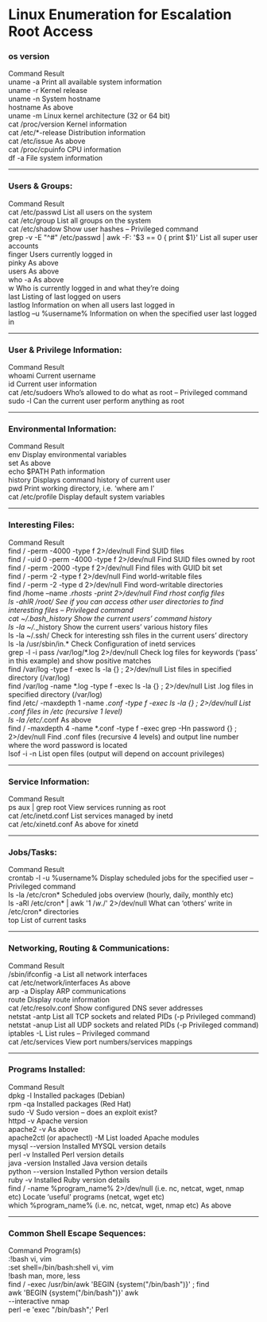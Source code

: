 # Linux Enumeration for Escalation Root Access

### os version
Command    Result<br/>
uname -a    Print all available system information<br/>
uname -r    Kernel release<br/>
uname -n    System hostname<br/>
hostname    As above<br/>
uname -m    Linux kernel architecture (32 or 64 bit)<br/>
cat /proc/version    Kernel information<br/>
cat /etc/*-release    Distribution information<br/>
cat /etc/issue    As above<br/>
cat /proc/cpuinfo    CPU information<br/>
df -a    File system information<br/>

----


### Users & Groups:

Command    Result<br/>
cat /etc/passwd    List all users on the system<br/>
cat /etc/group    List all groups on the system<br/>
cat /etc/shadow    Show user hashes – Privileged command<br/>
grep -v -E "^#" /etc/passwd | awk -F: '$3 == 0 { print $1}'    List all super user accounts<br/>
finger    Users currently logged in<br/>
pinky    As above<br/>
users    As above<br/>
who -a    As above<br/>
w    Who is currently logged in and what they’re doing<br/>
last    Listing of last logged on users<br/>
lastlog    Information on when all users last logged in<br/>
lastlog –u %username%    Information on when the specified user last logged in<br/>

---


### User & Privilege Information:

Command    Result<br/>
whoami    Current username<br/>
id    Current user information<br/>
cat /etc/sudoers    Who’s allowed to do what as root – Privileged command<br/>
sudo -l    Can the current user perform anything as root<br/>

----

### Environmental Information:

Command    Result<br/>
env    Display environmental variables<br/>
set    As above<br/>
echo $PATH    Path information<br/>
history    Displays command history of current user<br/>
pwd    Print working directory, i.e. ‘where am I’<br/>
cat /etc/profile    Display default system variables<br/>

---

### Interesting Files:

Command    Result<br/>
find / -perm -4000 -type f 2>/dev/null    Find SUID files<br/>
find / -uid 0 -perm -4000 -type f 2>/dev/null    Find SUID files owned by root<br/>
find / -perm -2000 -type f 2>/dev/null    Find files with GUID bit set<br/>
find / -perm -2 -type f 2>/dev/null    Find world-writable files<br/>
find / -perm -2 -type d 2>/dev/null    Find word-writable directories<br/>
find /home –name *.rhosts -print 2>/dev/null    Find rhost config files<br/>
ls -ahlR /root/    See if you can access other user directories to find interesting files  – Privileged command<br/>
cat ~/.bash_history    Show the current users’ command history<br/>
ls -la ~/.*_history    Show the current users’ various history files<br/>
ls -la ~/.ssh/     Check for interesting ssh files in the current users’ directory<br/>
ls -la /usr/sbin/in.*    Check Configuration of inetd services<br/>
grep -l -i pass /var/log/*.log 2>/dev/null    Check log files for keywords (‘pass’ in this example) and show positive matches<br/>
find /var/log -type f -exec ls -la {} \; 2>/dev/null    List files in specified directory (/var/log)<br/>
find /var/log -name *.log -type f -exec ls -la {} \; 2>/dev/null    List .log files in specified directory (/var/log)<br/>
find /etc/ -maxdepth 1 -name *.conf -type f -exec ls -la {} \; 2>/dev/null    List .conf files in /etc (recursive 1 level)<br/>
ls -la /etc/*.conf    As above<br/>
find / -maxdepth 4 -name *.conf -type f -exec grep -Hn password {} \; 2>/dev/null    Find .conf files (recursive 4 levels) and output line number where the word password is located<br/>
lsof -i -n    List open files (output will depend on account privileges)<br/>

----

### Service Information:

Command    Result<br/>
ps aux | grep root    View services running as root<br/>
cat /etc/inetd.conf    List services managed by inetd<br/>
cat /etc/xinetd.conf    As above for xinetd<br/>

----

### Jobs/Tasks:

Command    Result<br/>
crontab -l -u %username%    Display scheduled jobs for the specified user – Privileged command<br/>
ls -la /etc/cron*    Scheduled jobs overview (hourly, daily, monthly etc)<br/>
ls -aRl /etc/cron* | awk '$1 ~ /w.$/' 2>/dev/null    What can ‘others’ write in /etc/cron* directories<br/>
top    List of current tasks<br/>

---

### Networking, Routing & Communications:

Command    Result<br/>
/sbin/ifconfig -a    List all network interfaces<br/>
cat /etc/network/interfaces    As above<br/>
arp -a    Display ARP communications<br/>
route    Display route information<br/>
cat /etc/resolv.conf    Show configured DNS sever addresses<br/>
netstat -antp    List all TCP sockets and related PIDs (-p Privileged command)<br/>
netstat -anup    List all UDP sockets and related PIDs (-p Privileged command)<br/>
iptables -L    List rules – Privileged command<br/>
cat /etc/services    View port numbers/services mappings<br/>

----

### Programs Installed:

Command    Result<br/>
dpkg -l    Installed packages (Debian)<br/>
rpm -qa    Installed packages (Red Hat)<br/>
sudo -V    Sudo version – does an exploit exist?<br/>
httpd -v    Apache version<br/>
apache2 -v    As above<br/>
apache2ctl (or apachectl) -M    List loaded Apache modules<br/>
mysql --version    Installed MYSQL version details<br/>
perl -v    Installed Perl version details<br/>
java -version    Installed Java version details<br/>
python --version    Installed Python version details<br/>
ruby -v    Installed Ruby version details<br/>
find / -name %program_name% 2>/dev/null (i.e. nc, netcat, wget, nmap etc)    Locate ‘useful’ programs (netcat, wget etc)<br/>
which %program_name% (i.e. nc, netcat, wget, nmap etc)    As above<br/>

----

### Common Shell Escape Sequences:

Command    Program(s)<br/>
:!bash    vi, vim<br/>
:set shell=/bin/bash:shell    vi, vim<br/>
!bash    man, more, less<br/>
find / -exec /usr/bin/awk 'BEGIN {system("/bin/bash")}' \;     find<br/>
awk 'BEGIN {system("/bin/bash")}'    awk<br/>
--interactive    nmap<br/>
perl -e 'exec "/bin/bash";'    Perl<br/>
